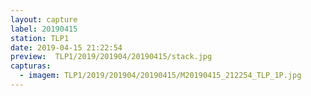```yaml
---
layout: capture
label: 20190415
station: TLP1
date: 2019-04-15 21:22:54
preview:  TLP1/2019/201904/20190415/stack.jpg
capturas:
  - imagem: TLP1/2019/201904/20190415/M20190415_212254_TLP_1P.jpg
---
```

